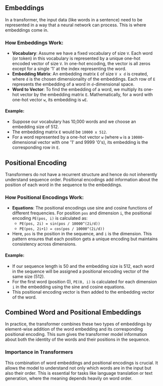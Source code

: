 ## Embeddings
In a transformer, the input data (like words in a sentence) need to be represented in a way that a neural network can process. This is where embeddings come in.

### How Embeddings Work:

- **Vocabulary**: Assume we have a fixed vocabulary of size `V`. Each word (or token) in this vocabulary is represented by a unique one-hot encoded vector of size `V`. In one-hot encoding, the vector is all zeros except for a single '1' at the index representing the word.
- **Embedding Matrix**: An embedding matrix `E` of size `V x d` is created, where `d` is the chosen dimensionality of the embeddings. Each row of `E` represents the embedding of a word in `d`-dimensional space.
- **Word to Vector**: To find the embedding of a word, we multiply its one-hot vector by the embedding matrix `E`. Mathematically, for a word with one-hot vector `w`, its embedding is `wE`.

#### Example:
- Suppose our vocabulary has 10,000 words and we choose an embedding size of 512.
- The embedding matrix `E` would be `10000 x 512`.
- For a word represented by a one-hot vector `w` (where `w` is a `10000`-dimensional vector with one '1' and 9999 '0's), its embedding is the corresponding row in `E`.

## Positional Encoding
Transformers do not have a recurrent structure and hence do not inherently understand sequence order. Positional encodings add information about the position of each word in the sequence to the embeddings.

### How Positional Encodings Work:

- **Equations**: The positional encodings use sine and cosine functions of different frequencies. For position `pos` and dimension `i`, the positional encoding `PE(pos, i)` is calculated as:
  - `PE(pos, 2i) = sin(pos / 10000^(2i/d))`
  - `PE(pos, 2i+1) = cos(pos / 10000^(2i/d))`
- Here, `pos` is the position in the sequence, and `i` is the dimension. This pattern ensures that each position gets a unique encoding but maintains consistency across dimensions.

#### Example:
- If our sequence length is 50 and the embedding size is 512, each word in the sequence will be assigned a positional encoding vector of the same size (512).
- For the first word (position 0), `PE(0, i)` is calculated for each dimension `i` in the embedding using the sine and cosine equations.
- This positional encoding vector is then added to the embedding vector of the word.

## Combined Word and Positional Embeddings
In practice, the transformer combines these two types of embeddings by element-wise addition of the word embedding and its corresponding positional encoding. This sum gives the transformer model information about both the identity of the words and their positions in the sequence.

### Importance in Transformers
This combination of word embeddings and positional encodings is crucial. It allows the model to understand not only which words are in the input but also their order. This is essential for tasks like language translation or text generation, where the meaning depends heavily on word order.